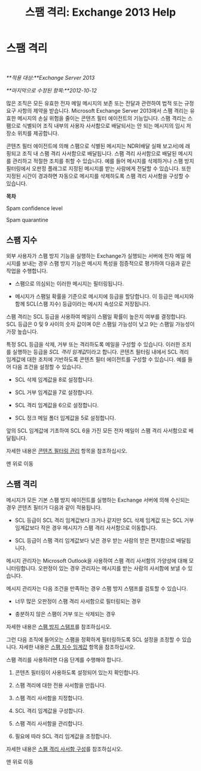 ﻿---
title: '스팸 격리: Exchange 2013 Help'
TOCTitle: 스팸 격리
ms:assetid: 4535496f-de6a-43df-8e53-c9a97f65cccc
ms:mtpsurl: https://technet.microsoft.com/ko-kr/library/Aa997692(v=EXCHG.150)
ms:contentKeyID: 50482987
ms.date: 05/22/2018
mtps_version: v=EXCHG.150
ms.translationtype: MT
---

# 스팸 격리

 

_**적용 대상:**Exchange Server 2013_

_**마지막으로 수정된 항목:**2012-10-12_

많은 조직은 모든 유효한 전자 메일 메시지의 보존 또는 전달과 관련하여 법적 또는 규정 요구 사항의 제약을 받습니다. Microsoft Exchange Server 2013에서 스팸 격리는 유효한 메시지의 손실 위험을 줄이는 콘텐츠 필터 에이전트의 기능입니다. 스팸 격리는 스팸으로 식별되어 조직 내부의 사용자 사서함으로 배달되서는 안 되는 메시지의 임시 저장소 위치를 제공합니다.

콘텐츠 필터 에이전트에 의해 스팸으로 식별된 메시지는 NDR(배달 실패 보고서)에 래핑되고 조직 내 스팸 격리 사서함으로 배달됩니다. 스팸 격리 사서함으로 배달된 메시지를 관리하고 적절한 조치를 취할 수 있습니다. 예를 들어 메시지를 삭제하거나 스팸 방지 필터링에서 오판정 플래그로 지정된 메시지를 받는 사람에게 전달할 수 있습니다. 또한 지정된 시간이 경과하면 자동으로 메시지를 삭제하도록 스팸 격리 사서함을 구성할 수 있습니다.

**목차**

Spam confidence level

Spam quarantine

## 스팸 지수

외부 사용자가 스팸 방지 기능을 실행하는 Exchange가 실행되는 서버에 전자 메일 메시지를 보내는 경우 스팸 방지 기능은 메시지 특성을 점증적으로 평가하여 다음과 같은 작업을 수행합니다.

  - 스팸으로 의심되는 이러한 메시지는 필터링됩니다.

  - 메시지가 스팸일 확률을 기준으로 메시지에 등급을 할당합니다. 이 등급은 메시지와 함께 SCL(스팸 지수) 등급이라는 메시지 속성으로 저장됩니다.

스팸 격리는 SCL 등급을 사용하여 메일이 스팸일 확률이 높은지 여부를 결정합니다. SCL 등급은 0 및 9 사이의 숫자 값이며 0은 스팸일 가능성이 낮고 9는 스팸일 가능성이 가장 높습니다.

특정 SCL 등급을 삭제, 거부 또는 격리하도록 메일을 구성할 수 있습니다. 이러한 조치를 실행하는 등급을 *SCL 격리 임계값*이라고 합니다. 콘텐츠 필터링 내에서 SCL 격리 임계값에 대한 조치에 기반하도록 콘텐츠 필터 에이전트를 구성할 수 있습니다. 예를 들어 다음 조건을 설정할 수 있습니다.

  - SCL 삭제 임계값을 8로 설정합니다.

  - SCL 거부 임계값을 7로 설정합니다.

  - SCL 격리 임계값을 6으로 설정합니다.

  - SCL 정크 메일 폴더 임계값을 5로 설정합니다.

앞의 SCL 임계값에 기초하여 SCL 6을 가진 모든 전자 메일이 스팸 격리 사서함으로 배달됩니다.

자세한 내용은 [콘텐츠 필터링 관리](manage-content-filtering-exchange-2013-help.md) 항목을 참조하십시오.

맨 위로 이동

## 스팸 격리

메시지가 모든 기본 스팸 방지 에이전트를 실행하는 Exchange 서버에 의해 수신되는 경우 콘텐츠 필터가 다음과 같이 적용됩니다.

  - SCL 등급이 SCL 격리 임계값보다 크거나 같지만 SCL 삭제 임계값 또는 SCL 거부 임계값보다 작은 경우 메시지가 스팸 격리 사서함으로 이동합니다.

  - SCL 등급이 스팸 격리 임계값보다 낮은 경우 받는 사람의 받은 편지함으로 배달됩니다.

메시지 관리자는 Microsoft Outlook을 사용하여 스팸 격리 사서함의 가양성에 대해 모니터링합니다. 오판정이 있는 경우 관리자는 메시지를 받는 사람의 사서함에 보낼 수 있습니다.

메시지 관리자는 다음 조건을 만족하는 경우 스팸 방지 스탬프를 검토할 수 있습니다.

  - 너무 많은 오판정이 스팸 격리 사서함으로 필터링되는 경우

  - 충분하지 않은 스팸이 거부 또는 삭제되는 경우

자세한 내용은 [스팸 방지 스탬프](anti-spam-stamps-exchange-2013-help.md)를 참조하십시오.

그런 다음 조직에 들어오는 스팸을 정확하게 필터링하도록 SCL 설정을 조정할 수 있습니다. 자세한 내용은 [스팸 지수 임계값](spam-confidence-level-threshold-exchange-2013-help.md) 항목을 참조하십시오.

스팸 격리를 사용하려면 다음 단계를 수행해야 합니다.

1.  콘텐츠 필터링이 사용하도록 설정되어 있는지 확인합니다.

2.  스팸 격리에 대한 전용 사서함을 만듭니다.

3.  스팸 격리 사서함을 지정합니다.

4.  SCL 격리 임계값을 구성합니다.

5.  스팸 격리 사서함을 관리합니다.

6.  필요에 따라 SCL 격리 임계값을 조정합니다.

자세한 내용은 [스팸 격리 사서함 구성](configure-a-spam-quarantine-mailbox-exchange-2013-help.md)를 참조하십시오.

맨 위로 이동

